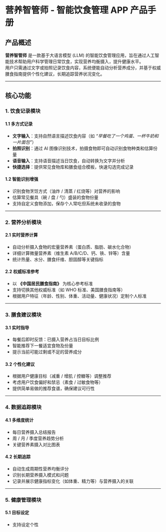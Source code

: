 # 营养智管师 - 智能饮食管理 APP 产品手册

## 产品概述
**营养智管师** 是一款基于大语言模型 (LLM) 的智能饮食管理应用，旨在通过人工智能技术帮助用户科学管理日常饮食，实现营养均衡摄入，提升健康水平。  
用户只需通过文字或拍照记录饮食内容，系统便能自动分析营养成分，并基于权威膳食指南提供个性化建议，长期追踪营养状况变化。

---

## 核心功能

### 1. 饮食记录模块
#### 1.1 多方式记录
- **文字输入**：支持自然语言描述饮食内容（如 *“早餐吃了一个鸡蛋、一杯牛奶和一片面包”*）  
- **拍照识别**：通过 AI 图像识别技术，拍摄食物即可自动识别食物种类和估算份量  
- **语音输入**：支持语音描述当日饮食，自动转换为文字并分析  
- **快捷选择**：提供常见食物库和膳食组合模板，快速勾选完成记录  

#### 1.2 智能识别增强
- 识别食物烹饪方式（油炸 / 清蒸 / 红烧等）对营养的影响  
- 估算常见餐具（碗 / 盘 / 勺）盛装的食物份量  
- 支持自定义食物添加，保存个人常吃但系统未收录的食物  

---

### 2. 营养分析模块
#### 2.1 实时营养计算
- 自动分析摄入食物的宏量营养素（蛋白质、脂肪、碳水化合物）  
- 详细计算微量营养素（维生素 A/B/C/D、钙、铁、锌等）含量  
- 统计热量、水分、膳食纤维、胆固醇等关键指标  

#### 2.2 权威标准参考
- 以 **《中国居民膳食指南》** 为核心参考标准  
- 支持切换其他权威标准（如 WHO 标准、美国膳食指南等）  
- 根据用户特征（年龄、性别、体重、活动量、健康状况）定制个人标准  

---

### 3. 膳食建议模块
#### 3.1 实时指导
- 每餐后即时反馈：已摄入营养占当日目标比例  
- 智能推荐下一餐适宜食物及份量  
- 提示当前可能过剩或不足的营养成分  

#### 3.2 个性化建议
- 根据用户健康目标（减重 / 增肌 / 控糖等）调整推荐  
- 考虑用户饮食偏好和禁忌（素食 / 过敏食物等）  
- 提供简单易做的推荐食谱，确保建议可行性  

---

### 4. 数据追踪模块
#### 4.1 多维度统计
- 每日营养摄入总结报告  
- 周 / 月 / 季度营养趋势分析  
- 关键营养素摄入对比图表  

#### 4.2 长期追踪
- 自动生成周期性营养均衡评分  
- 识别长期营养摄入模式和问题  
- 记录并展示健康指标变化（如体重、精力等）与营养摄入的关联  

---

### 5. 健康管理模块
#### 5.1 目标设定
- 支持设定个性
